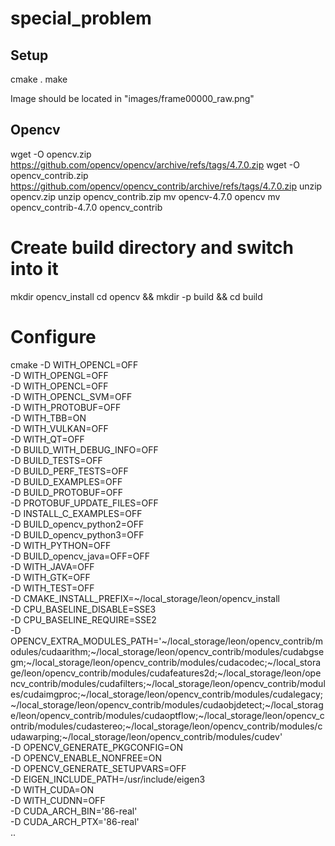 # special_problem

## Setup
cmake .
make

Image should be located in "images/frame00000_raw.png"

## Opencv
wget -O opencv.zip https://github.com/opencv/opencv/archive/refs/tags/4.7.0.zip
wget -O opencv_contrib.zip https://github.com/opencv/opencv_contrib/archive/refs/tags/4.7.0.zip
unzip opencv.zip
unzip opencv_contrib.zip
mv opencv-4.7.0 opencv
mv opencv_contrib-4.7.0 opencv_contrib

# Create build directory and switch into it
mkdir opencv_install
cd opencv && mkdir -p build && cd build
# Configure

cmake -D WITH_OPENCL=OFF \
-D WITH_OPENGL=OFF \
-D WITH_OPENCL=OFF \
-D WITH_OPENCL_SVM=OFF \
-D WITH_PROTOBUF=OFF \
-D WITH_TBB=ON \
-D WITH_VULKAN=OFF \
-D WITH_QT=OFF \
-D BUILD_WITH_DEBUG_INFO=OFF \
-D BUILD_TESTS=OFF \
-D BUILD_PERF_TESTS=OFF \
-D BUILD_EXAMPLES=OFF \
-D BUILD_PROTOBUF=OFF \
-D PROTOBUF_UPDATE_FILES=OFF \
-D INSTALL_C_EXAMPLES=OFF \
-D BUILD_opencv_python2=OFF \
-D BUILD_opencv_python3=OFF \
-D WITH_PYTHON=OFF \
-D BUILD_opencv_java=OFF=OFF \
-D WITH_JAVA=OFF \
-D WITH_GTK=OFF \
-D WITH_TEST=OFF \
-D CMAKE_INSTALL_PREFIX=~/local_storage/leon/opencv_install \
-D CPU_BASELINE_DISABLE=SSE3 \
-D CPU_BASELINE_REQUIRE=SSE2 \
-D OPENCV_EXTRA_MODULES_PATH='~/local_storage/leon/opencv_contrib/modules/cudaarithm;~/local_storage/leon/opencv_contrib/modules/cudabgsegm;~/local_storage/leon/opencv_contrib/modules/cudacodec;~/local_storage/leon/opencv_contrib/modules/cudafeatures2d;~/local_storage/leon/opencv_contrib/modules/cudafilters;~/local_storage/leon/opencv_contrib/modules/cudaimgproc;~/local_storage/leon/opencv_contrib/modules/cudalegacy;~/local_storage/leon/opencv_contrib/modules/cudaobjdetect;~/local_storage/leon/opencv_contrib/modules/cudaoptflow;~/local_storage/leon/opencv_contrib/modules/cudastereo;~/local_storage/leon/opencv_contrib/modules/cudawarping;~/local_storage/leon/opencv_contrib/modules/cudev' \
-D OPENCV_GENERATE_PKGCONFIG=ON \
-D OPENCV_ENABLE_NONFREE=ON \
-D OPENCV_GENERATE_SETUPVARS=OFF \
-D EIGEN_INCLUDE_PATH=/usr/include/eigen3 \
-D WITH_CUDA=ON \
-D WITH_CUDNN=OFF \
-D CUDA_ARCH_BIN='86-real' \
-D CUDA_ARCH_PTX='86-real' \
..